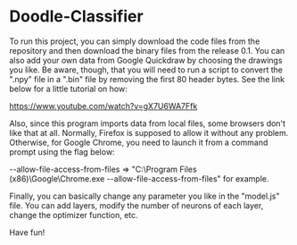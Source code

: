 # Doodle-Classifier

To run this project, you can simply download the code files from the repository and then download the binary files from the release 0.1. You can also add your own data from Google Quickdraw by choosing the drawings you like. Be aware, though, that you will need to run a script to convert the ".npy" file in a ".bin" file by removing the first 80 header bytes. See the link below for a little tutorial on how:

https://www.youtube.com/watch?v=gX7U6WA7Ffk


Also, since this program imports data from local files, some browsers don't like that at all. Normally, Firefox is supposed to allow it without any problem. Otherwise, for Google Chrome, you need to launch it from a command prompt using the flag below:

--allow-file-access-from-files => "C:\Program Files (x86)\Google\Chrome.exe --allow-file-access-from-files" for example.

Finally, you can basically change any parameter you like in the "model.js" file. You can add layers, modify the number of neurons of each layer, change the optimizer function, etc. 

Have fun!
